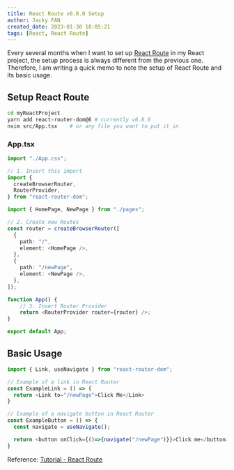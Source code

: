```yaml
---
title: React Route v6.8.0 Setup
author: Jacky FAN
created_date: 2023-01-30 18:05:21
tags: [React, React Route]
---
```


Every several months when I want to set up [React Route](https://reactrouter.com/en/main/start/tutorial) in my React project, the setup process is always different from the previous one. Therefore, I am writing a quick memo to note the setup of React Route and its basic usage.

## Setup React Route

```bash
cd myReactProject
yarn add react-router-dom@6 # currently v6.8.0
nvim src/App.tsx	# or any file you want to put it in
```

### App.tsx

```ts
import "./App.css";

// 1. Insert this import
import {
  createBrowserRouter,
  RouterProvider,
} from "react-router-dom";

import { HomePage, NewPage } from "./pages";

// 2. Create new Routes
const router = createBrowserRouter([
  {
    path: "/",
    element: <HomePage />,
  },
  {
    path: "/newPage",
    element: <NewPage />,
  },
]);

function App() {
    // 3. Insert Router Provider
    return <RouterProvider router={router} />;
}

export default App;

```

## Basic Usage

```ts
import { Link, useNavigate } from "react-router-dom";

// Example of a link in React Router
const ExampleLink = () => {
  return <Link to="/newPage">Click Me</Link>
}

// Example of a navigate button in React Router
const ExampleButton = () => {
  const navigate = useNavigate();

  return <button onClick={()=>{navigate("/newPage")}}>Click me</button>
}
```

Reference: [Tutorial - React Route](https://reactrouter.com/en/main/start/tutorial)